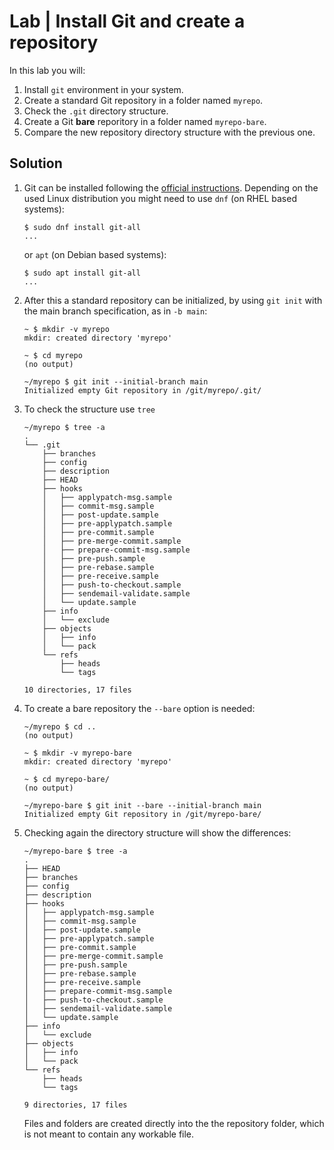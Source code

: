# Lab | Install Git and create a repository

In this lab you will:

1. Install `git` environment in your system.
2. Create a standard Git repository in a folder named `myrepo`.
3. Check the `.git` directory structure.
4. Create a Git **bare** reporitory in a folder named `myrepo-bare`.
5. Compare the new repository directory structure with the previous one.

## Solution

1. Git can be installed following the [official instructions](https://git-scm.com/book/en/v2/Getting-Started-Installing-Git).
   Depending on the used Linux distribution you might need to use `dnf` (on RHEL
   based systems):

   ```console
   $ sudo dnf install git-all
   ...
   ```

   or `apt` (on Debian based systems):

   ```console
   $ sudo apt install git-all
   ...
   ```

2. After this a standard repository can be initialized, by using `git init`
   with the main branch specification, as in `-b main`:

   ```console
   ~ $ mkdir -v myrepo
   mkdir: created directory 'myrepo'

   ~ $ cd myrepo
   (no output)

   ~/myrepo $ git init --initial-branch main
   Initialized empty Git repository in /git/myrepo/.git/
   ```

3. To check the structure use `tree`

   ```console
   ~/myrepo $ tree -a
   .
   └── .git
       ├── branches
       ├── config
       ├── description
       ├── HEAD
       ├── hooks
       │   ├── applypatch-msg.sample
       │   ├── commit-msg.sample
       │   ├── post-update.sample
       │   ├── pre-applypatch.sample
       │   ├── pre-commit.sample
       │   ├── pre-merge-commit.sample
       │   ├── prepare-commit-msg.sample
       │   ├── pre-push.sample
       │   ├── pre-rebase.sample
       │   ├── pre-receive.sample
       │   ├── push-to-checkout.sample
       │   ├── sendemail-validate.sample
       │   └── update.sample
       ├── info
       │   └── exclude
       ├── objects
       │   ├── info
       │   └── pack
       └── refs
           ├── heads
           └── tags

   10 directories, 17 files
   ```

4. To create a bare repository the `--bare` option is needed:

   ```console
   ~/myrepo $ cd ..
   (no output)

   ~ $ mkdir -v myrepo-bare
   mkdir: created directory 'myrepo'

   ~ $ cd myrepo-bare/
   (no output)

   ~/myrepo-bare $ git init --bare --initial-branch main
   Initialized empty Git repository in /git/myrepo-bare/
   ```

5. Checking again the directory structure will show the differences:

   ```console
   ~/myrepo-bare $ tree -a
   .
   ├── HEAD
   ├── branches
   ├── config
   ├── description
   ├── hooks
   │   ├── applypatch-msg.sample
   │   ├── commit-msg.sample
   │   ├── post-update.sample
   │   ├── pre-applypatch.sample
   │   ├── pre-commit.sample
   │   ├── pre-merge-commit.sample
   │   ├── pre-push.sample
   │   ├── pre-rebase.sample
   │   ├── pre-receive.sample
   │   ├── prepare-commit-msg.sample
   │   ├── push-to-checkout.sample
   │   ├── sendemail-validate.sample
   │   └── update.sample
   ├── info
   │   └── exclude
   ├── objects
   │   ├── info
   │   └── pack
   └── refs
       ├── heads
       └── tags

   9 directories, 17 files
   ```

   Files and folders are created directly into the the repository folder,
   which is not meant to contain any workable file.

